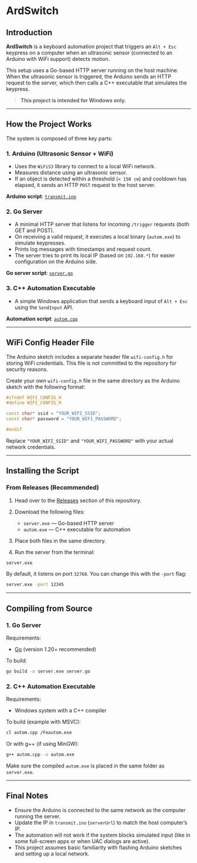 # ArdSwitch

## Introduction

**ArdSwitch** is a keyboard automation project that triggers an `Alt + Esc` keypress on a computer when an ultrasonic sensor (connected to an Arduino with WiFi support) detects motion.

This setup uses a Go-based HTTP server running on the host machine. When the ultrasonic sensor is triggered, the Arduino sends an HTTP request to the server, which then calls a C++ executable that simulates the keypress.

> **This project is intended for Windows only.**

---

## How the Project Works

The system is composed of three key parts:

### 1. **Arduino (Ultrasonic Sensor + WiFi)**

* Uses the `WiFiS3` library to connect to a local WiFi network.
* Measures distance using an ultrasonic sensor.
* If an object is detected within a threshold (`< 150 cm`) and cooldown has elapsed, it sends an HTTP `POST` request to the host server.

**Arduino script**: [`transmit.ino`](./src/arduino/transmit/transmit.ino)

### 2. **Go Server**

* A minimal HTTP server that listens for incoming `/trigger` requests (both GET and POST).
* On receiving a valid request, it executes a local binary (`autom.exe`) to simulate keypresses.
* Prints log messages with timestamps and request count.
* The server tries to print its local IP (based on `192.168.*`) for easier configuration on the Arduino side.

**Go server script**: [`server.go`](./src/server.go)

### 3. **C++ Automation Executable**

* A simple Windows application that sends a keyboard input of `Alt + Esc` using the `SendInput` API.

**Automation script**: [`autom.cpp`](./src/autom.cpp)

---

## WiFi Config Header File

The Arduino sketch includes a separate header file `wifi-config.h` for storing WiFi credentials. This file is not committed to the repository for security reasons.

Create your own `wifi-config.h` file in the same directory as the Arduino sketch with the following format:

```cpp
#ifndef WIFI_CONFIG_H
#define WIFI_CONFIG_H

const char* ssid = "YOUR_WIFI_SSID";
const char* password = "YOUR_WIFI_PASSWORD";

#endif
```

Replace `"YOUR_WIFI_SSID"` and `"YOUR_WIFI_PASSWORD"` with your actual network credentials.

---

## Installing the Script

### From Releases (Recommended)

1. Head over to the [Releases](https://github.com/dhr412/ardswitch/releases) section of this repository.
2. Download the following files:

   * `server.exe` — Go-based HTTP server
   * `autom.exe` — C++ executable for automation
3. Place both files in the same directory.
4. Run the server from the terminal:

```sh
server.exe
```

By default, it listens on port `32768`. You can change this with the `-port` flag:

```sh
server.exe -port 12345
```

---

## Compiling from Source

### 1. **Go Server**

Requirements:

* [Go](https://golang.org/dl/) (version 1.20+ recommended)

To build:

```sh
go build -o server.exe server.go
```

### 2. **C++ Automation Executable**

Requirements:

* Windows system with a C++ compiler

To build (example with MSVC):

```sh
cl autom.cpp /Feautom.exe
```

Or with g++ (if using MinGW):

```sh
g++ autom.cpp -o autom.exe
```

Make sure the compiled `autom.exe` is placed in the same folder as `server.exe`.

---

## Final Notes

* Ensure the Arduino is connected to the same network as the computer running the server.
* Update the IP in `transmit.ino` (`serverUrl`) to match the host computer’s IP.
* The automation will not work if the system blocks simulated input (like in some full-screen apps or when UAC dialogs are active).
* This project assumes basic familiarity with flashing Arduino sketches and setting up a local network.
